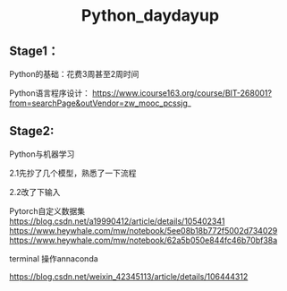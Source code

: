  <h1 align="middle">Python_daydayup</h1>

## Stage1：

Python的基础：花费3周甚至2周时间

Python语言程序设计：
https://www.icourse163.org/course/BIT-268001?from=searchPage&outVendor=zw_mooc_pcssjg_

## Stage2:

Python与机器学习

2.1先抄了几个模型，熟悉了一下流程

2.2改了下输入

Pytorch自定义数据集
https://blog.csdn.net/a19990412/article/details/105402341
https://www.heywhale.com/mw/notebook/5ee08b18b772f5002d734029
https://www.heywhale.com/mw/notebook/62a5b050e844fc46b70bf38a

terminal 操作annaconda

https://blog.csdn.net/weixin_42345113/article/details/106444312
